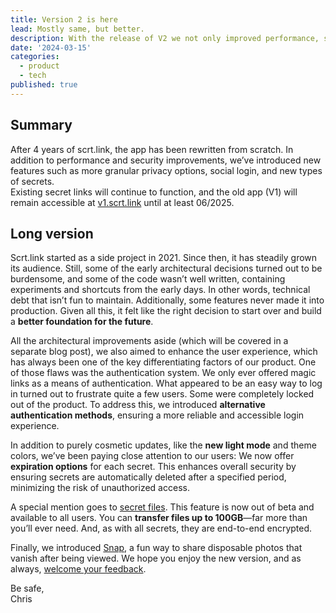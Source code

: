 ```yaml
---
title: Version 2 is here
lead: Mostly same, but better.
description: With the release of V2 we not only improved performance, security and user experience, we also added new features. And, end-to-end encrypted file transfer is generally available.
date: '2024-03-15'
categories:
  - product
  - tech
published: true
---
```


## Summary

After 4 years of scrt.link, the app has been rewritten from scratch. In addition to performance and security improvements, we’ve introduced new features such as more granular privacy options, social login, and new types of secrets.  
Existing secret links will continue to function, and the old app (V1) will remain accessible at [v1.scrt.link](https://v1.scrt.link) until at least 06/2025.

## Long version

Scrt.link started as a side project in 2021. Since then, it has steadily grown its audience. Still, some of the early architectural decisions turned out to be burdensome, and some of the code wasn’t well written, containing experiments and shortcuts from the early days. In other words, technical debt that isn’t fun to maintain. Additionally, some features never made it into production. Given all this, it felt like the right decision to start over and build a **better foundation for the future**.

All the architectural improvements aside (which will be covered in a separate blog post), we also aimed to enhance the user experience, which has always been one of the key differentiating factors of our product.
One of those flaws was the authentication system. We only ever offered magic links as a means of authentication. What appeared to be an easy way to log in turned out to frustrate quite a few users. Some were completely locked out of the product. To address this, we introduced **alternative authentication methods**, ensuring a more reliable and accessible login experience.

In addition to purely cosmetic updates, like the **new light mode** and theme colors, we’ve been paying close attention to our users: We now offer **expiration options** for each secret. This enhances overall security by ensuring secrets are automatically deleted after a specified period, minimizing the risk of unauthorized access.

A special mention goes to [secret files](/file). This feature is now out of beta and available to all users. You can **transfer files up to 100GB**—far more than you’ll ever need. And, as with all secrets, they are end-to-end encrypted.

Finally, we introduced [Snap](/snap), a fun way to share disposable photos that vanish after being viewed. We hope you enjoy the new version, and as always, [welcome your feedback](/contact).

Be safe,  
Chris
